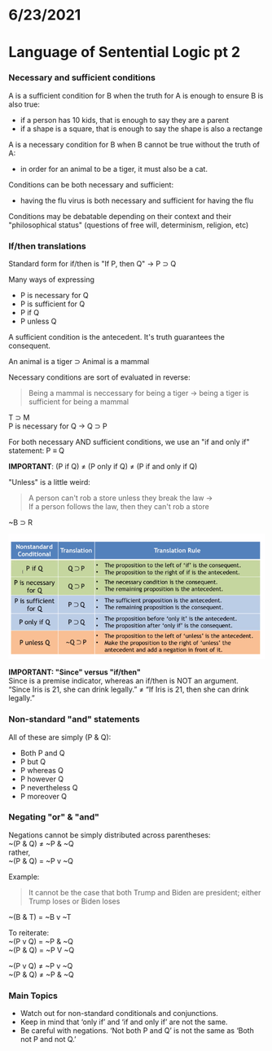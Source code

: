 # 6/23/2021
# Language of Sentential Logic pt 2

### Necessary and sufficient conditions
A is a sufficient condition for B when the truth for A is enough to ensure B is also true:
- if a person has 10 kids, that is enough to say they are a parent
- if a shape is a square, that is enough to say the shape is also a rectange

A is a necessary condition for B when B cannot be true without the truth of A:
- in order for an animal to be a tiger, it must also be a cat.

Conditions can be both necessary and sufficient:
- having the flu virus is both necessary and sufficient for having the flu

Conditions may be debatable depending on their context and their "philosophical status" (questions of free will, determinism, religion, etc)

### If/then translations
Standard form for if/then is "If P, then Q" -> P &sup; Q

Many ways of expressing
- P is necessary for Q
- P is sufficient for Q
- P if Q
- P unless Q

A sufficient condition is the antecedent. It's truth guarantees the consequent.

An animal is a tiger &sup; Animal is a mammal

Necessary conditions are sort of evaluated in reverse:  
> Being a mammal is neccessary for being a tiger -> 
being a tiger is sufficient for being a mammal

T &sup; M  
P is necessary for Q -> Q &sup; P

For both necessary AND sufficient conditions, we use an "if and only if" statement:
P &equiv; Q

**IMPORTANT**: (P if Q) &ne; (P only if Q) &ne; (P if and only if Q)

"Unless" is a little weird:  
> A person can't rob a store unless they break the law ->  
If a person follows the law, then they can't rob a store

~B &sup; R

![Table of non-standard if/then statements](../images/non-std-if-then.png)

**IMPORTANT: "Since" versus "if/then"**  
Since is a premise indicator, whereas an if/then is NOT an argument.  
“Since Iris is 21, she can drink legally.” &ne; “If Iris is 21, then she can drink legally.”

### Non-standard "and" statements
All of these are simply (P & Q):
- Both P and Q 
- P but Q 
- P whereas Q 
- P however Q 
- P nevertheless Q 
- P moreover Q

### Negating "or" & "and"
Negations cannot be simply distributed across parentheses:  
~(P & Q) &ne; ~P & ~Q  
rather,  
~(P & Q) = ~P v ~Q

Example:  
> It cannot be the case that both Trump and Biden are president; either Trump loses or Biden loses

~(B & T) = ~B v ~T

To reiterate:  
~(P v Q) = ~P & ~Q  
~(P & Q) = ~P V ~Q

~(P v Q) &ne; ~P v ~Q  
~(P & Q) &ne; ~P & ~Q

### Main Topics
- Watch out for non-standard conditionals and conjunctions.
- Keep in mind that ‘only if’ and ‘if and only if’ are not the same. 
- Be careful with negations.  ‘Not both P and Q’ is not the same as ‘Both not P and not Q.’